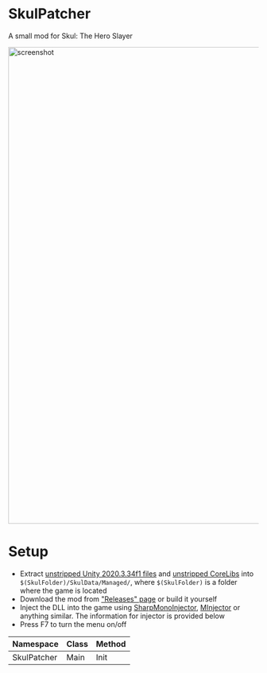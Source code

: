 # SkulPatcher
A small mod for Skul: The Hero Slayer

<img width="960" alt="screenshot" src="https://user-images.githubusercontent.com/45824078/217654642-33a6e442-727a-4e2d-a72b-83f3d4f9c224.png">

# Setup
- Extract [unstripped Unity 2020.3.34f1 files](https://unity.bepinex.dev/libraries/2020.3.34.zip) and [unstripped CoreLibs](https://unity.bepinex.dev/corlibs/2020.3.34.zip) into `$(SkulFolder)/SkulData/Managed/`, where `$(SkulFolder)` is a folder where the game is located
- Download the mod from ["Releases" page](https://github.com/limtis0/SkulPatcher/releases) or build it yourself
- Inject the DLL into the game using [SharpMonoInjector](https://github.com/warbler/SharpMonoInjector), [MInjector](https://github.com/EquiFox/MInjector) or anything similar. The information for injector is provided below
- Press F7 to turn the menu on/off

| Namespace | Class | Method |
| --------- | ----- | ------ |
| SkulPatcher | Main | Init |
